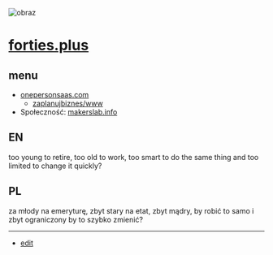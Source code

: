 ![obraz](https://github.com/forties-plus/www/assets/5669657/a8f7a566-60e5-4a2f-aa76-6189c6b4ed11)

# [forties.plus](http://www.forties.plus)

## menu


+ [onepersonsaas.com](https://www.onepersonsaas.com/)
  + [zaplanujbiznes/www](https://github.com/zaplanujbiznes/www/)
+ Społeczność: [makerslab.info](http://makerslab.info/)  


## EN
too young to retire, too old to work, too smart to do the same thing and too limited to change it quickly?

## PL
za młody na emeryturę, zbyt stary na etat, zbyt mądry, by robić to samo i zbyt ograniczony by to szybko zmienić?





---

+ [edit](https://github.com/forties-plus/www/edit/main/README.md)


